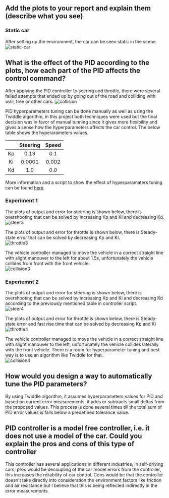 ## Add the plots to your report and explain them (describe what you see)
### Static car
After setting up the environment, the car can be seen static in the scene.
![static-car](pid_controller/screenshot/static.PNG "static-car]")

## What is the effect of the PID according to the plots, how each part of the PID affects the control command?
After applying the PID controller to seering and throttle, there were several failed attempts that ended up by going out of the road and colliding with wall, tree or other cars.
![collision](pid_controller/screenshot/collision.PNG "collision]")

PID hyperparameters tuning can be done manually as well as using the Twiddle algorithm, in this project both techniques were used but the final decision was in favor of manual tunning since it gives more flexibility and gives a sense how the hyperparameters affects the car control. The below table shows the hyperarameters values.

|    | Steering | Speed |
|:--:|:--------:|:-----:|
| Kp | 0.13     | 0.1   |
| Ki | 0.0001   | 0.002 |
| Kd | 1.0      | 0.0   |

More information and a script to show the effect of hyperparamaters tuning can be found [here](controller_script).

### Experiment 1
The plots of output and error for steering is shown below, there is overshooting that can be solved by increasing Kp and Ki and decreasing Kd. \
![steer3](pid_controller/screenshot/steer3.PNG "steer3]")

The plots of output and error for throttle is shown below, there is Steady-state error that can be solved by decreasing Kp and Ki. \
![throttle3](pid_controller/screenshot/throttle3.PNG "throttle3]")

The vehicle controller managed to move the vehicle in a correct straight line with slight manouver to the left for about 1.5s, unfortunately the vehicle collides from front with the front vehicle. \
![collision3](pid_controller/screenshot/collision3.PNG "collision3]")

### Experiemnt 2
The plots of output and error for steering is shown below, there is overshooting that can be solved by increasing Kp and Ki and decreasing Kd according to the previously mentioned table in controller script. \
![steer4](pid_controller/screenshot/steer4.PNG "steer4]")

The plots of output and error for throttle is shown below, there is Steady-state error and fast rise time that can be solved by decreasing Kp and Ki\
![throttle4](pid_controller/screenshot/throttle4.PNG "throttle4]")

The vehicle controller managed to move the vehicle in a correct straight line with slight manouver to the left, unfortunately the vehicle collides laterally with the front vehicle. There is a room for hyperparameter tuning and best way is to use an algorithm like Twiddle for that. \
![collision4](pid_controller/screenshot/collision4.PNG "collision4]")

## How would you design a way to automatically tune the PID parameters?
By using Twiddle algorithm, it assumes hyperparameters values for PID and based on current error measurements, it adds or subtracts small deltas from the proposed values. This process is done several times till the total sum of PID error values is falls below a predefined tolerance value.

## PID controller is a model free controller, i.e. it does not use a model of the car. Could you explain the pros and cons of this type of controller
This controller has several applications in different industries, in self-driving cars, pros would be decoupling of the car model errors from the controller, this increases the reliability of car control.
Cons would be that the controller doesn't take directly into consideration the environment factors like friction and air resistance but I believe that this is being reflected indirectly in the error measurements.